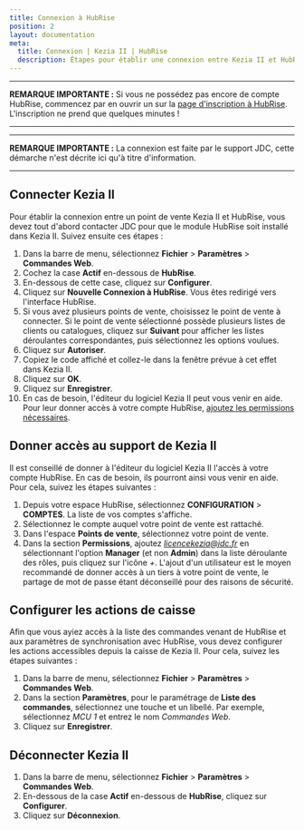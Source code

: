 ```yaml
---
title: Connexion à HubRise
position: 2
layout: documentation
meta:
  title: Connexion | Kezia II | HubRise
  description: Étapes pour établir une connexion entre Kezia II et HubRise. Connectez votre caisse et synchronisez vos données avec d'autres applications.
---
```


---

**REMARQUE IMPORTANTE :** Si vous ne possédez pas encore de compte HubRise, commencez par en ouvrir un sur la [page d'inscription à HubRise](https://manager.hubrise.com/signup). L'inscription ne prend que quelques minutes !

---

---

**REMARQUE IMPORTANTE :** La connexion est faite par le support JDC, cette démarche n'est décrite ici qu'à titre d'information.

---

## Connecter Kezia II

Pour établir la connexion entre un point de vente Kezia II et HubRise, vous devez tout d'abord contacter JDC pour que le module HubRise soit installé dans Kezia II. Suivez ensuite ces étapes :

1. Dans la barre de menu, sélectionnez **Fichier** > **Paramètres** > **Commandes Web**.
1. Cochez la case **Actif** en-dessous de **HubRise**.
1. En-dessous de cette case, cliquez sur **Configurer**.
1. Cliquez sur **Nouvelle Connexion à HubRise**. Vous êtes redirigé vers l'interface HubRise.
1. Si vous avez plusieurs points de vente, choisissez le point de vente à connecter. Si le point de vente sélectionné possède plusieurs listes de clients ou catalogues, cliquez sur **Suivant** pour afficher les listes déroulantes correspondantes, puis sélectionnez les options voulues.
1. Cliquez sur **Autoriser**.
1. Copiez le code affiché et collez-le dans la fenêtre prévue à cet effet dans Kezia II.
1. Cliquez sur **OK**.
1. Cliquez sur **Enregistrer**.
1. En cas de besoin, l'éditeur du logiciel Kezia II peut vous venir en aide. Pour leur donner accès à votre compte HubRise, [ajoutez les permissions nécessaires](/apps/kezia/connect-hubrise#donner-acc-s-au-support-de-kezia-ii).

## Donner accès au support de Kezia II

Il est conseillé de donner à l'éditeur du logiciel Kezia II l'accès à votre compte HubRise. En cas de besoin, ils pourront ainsi vous venir en aide. Pour cela, suivez les étapes suivantes :

1. Depuis votre espace HubRise, sélectionnez **CONFIGURATION** > **COMPTES**. La liste de vos comptes s'affiche.
1. Sélectionnez le compte auquel votre point de vente est rattaché.
1. Dans l'espace **Points de vente**, sélectionnez votre point de vente.
1. Dans la section **Permissions**, ajoutez *licencekezia@jdc.fr* en sélectionnant l'option **Manager** (et non **Admin**) dans la liste déroulante des rôles, puis cliquez sur l'icône _+_. L'ajout d'un utilisateur est le moyen recommandé de donner accès à un tiers à votre point de vente, le partage de mot de passe étant déconseillé pour des raisons de sécurité.

## Configurer les actions de caisse

Afin que vous ayiez accès à la liste des commandes venant de HubRise et aux paramètres de synchronisation avec HubRise, vous devez configurer les actions accessibles depuis la caisse de Kezia II. Pour cela, suivez les étapes suivantes :

1. Dans la barre de menu, sélectionnez **Fichier** > **Paramètres** > **Commandes Web**.
1. Dans la section **Paramètres**, pour le paramétrage de **Liste des commandes**, sélectionnez une touche et un libellé. Par exemple, sélectionnez *MCU 1* et entrez le nom *Commandes Web*.
1. Cliquez sur **Enregistrer**.

## Déconnecter Kezia II

1. Dans la barre de menu, sélectionnez **Fichier** > **Paramètres** > **Commandes Web**.
1. En-dessous de la case **Actif** en-dessous de **HubRise**, cliquez sur **Configurer**.
1. Cliquez sur **Déconnexion**.
